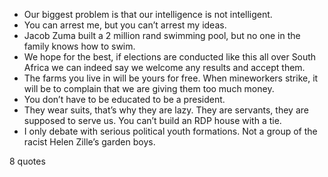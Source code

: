  - Our biggest problem is that our intelligence is not intelligent.
 - You can arrest me, but you can’t arrest my ideas.
 - Jacob Zuma built a 2 million rand swimming pool, but no one in the family knows how to swim.
 - We hope for the best, if elections are conducted like this all over South Africa we can indeed say we welcome any results and accept them.
 - The farms you live in will be yours for free. When mineworkers strike, it will be to complain that we are giving them too much money.
 - You don’t have to be educated to be a president.
 - They wear suits, that’s why they are lazy. They are servants, they are supposed to serve us. You can’t build an RDP house with a tie.
 - I only debate with serious political youth formations. Not a group of the racist Helen Zille’s garden boys.

8 quotes